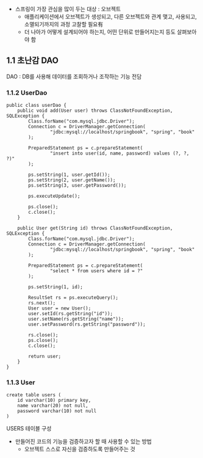 -   스프링이 가장 관심을 많이 두는 대상 : 오브젝트
    -   애플리케이션에서 오브젝트가 생성되고, 다른 오브젝트와 관계 맺고, 사용되고, 소멸되기까지의 과정 고찰할 필요有
    -   더 나아가 어떻게 설계되어야 하는지, 어떤 단위로 만들어지는지 등도 살펴보아야 함

## 1.1 초난감 DAO

DAO : DB를 사용해 데이터를 조회하거나 조작하는 기능 전담

### 1.1.2 UserDao

```
public class userDao {
    public void add(User user) throws ClassNotFoundException, SQLException {
        Class.forName("com.mysql.jdbc.Driver");
        Connection c = DriverManager.getConnection(
                "jdbc:mysql://localhost/springbook", "spring", "book"
        );

        PreparedStatement ps = c.prepareStatement(
                "insert into user(id, name, password) values (?, ?, ?)"
        );

        ps.setString(1, user.getId());
        ps.setString(2, user.getName());
        ps.setString(3, user.getPassword());

        ps.executeUpdate();

        ps.close();
        c.close();
    }

    public User get(String id) throws ClassNotFoundException, SQLException {
        Class.forName("com.mysql.jdbc.Driver");
        Connection c = DriverManager.getConnection(
                "jdbc:mysql://localhost/springbook", "spring", "book"
        );

        PreparedStatement ps = c.prepareStatement(
                "select * from users where id = ?"
        );

        ps.setString(1, id);

        ResultSet rs = ps.executeQuery();
        rs.next();
        User user = new User();
        user.setId(rs.getString("id"));
        user.setName(rs.getString("name"));
        user.setPassword(rs.getString("password"));

        rs.close();
        ps.close();
        c.close();

        return user;
    }
}
```

### 1.1.3 User

```
create table users (
    id varchar(10) primary key,
    name varchar(20) not null,
    password varchar(10) not null
)
```

USERS 테이블 구성

-   만들어진 코드의 기능을 검증하고자 할 때 사용할 수 있는 방법
    -   오브젝트 스스로 자신을 검증하도록 만들어주는 것